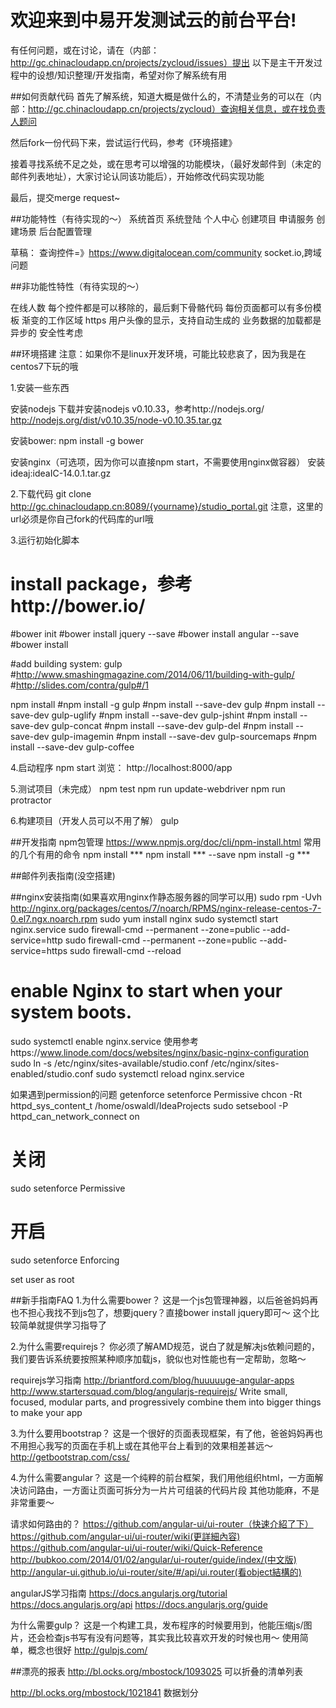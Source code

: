 欢迎来到中易开发测试云的前台平台!
==========

有任何问题，或在讨论，请在（内部：http://gc.chinacloudapp.cn/projects/zycloud/issues）提出
以下是主干开发过程中的设想/知识整理/开发指南，希望对你了解系统有用

##如何贡献代码
首先了解系统，知道大概是做什么的，不清楚业务的可以在（内部：http://gc.chinacloudapp.cn/projects/zycloud）查询相关信息，或在找负责人题问

然后fork一份代码下来，尝试运行代码，参考《环境搭建》

接着寻找系统不足之处，或在思考可以增强的功能模块，（最好发邮件到（未定的邮件列表地址），大家讨论认同该功能后），开始修改代码实现功能

最后，提交merge request~


##功能特性（有待实现的～）
系统首页
系统登陆
个人中心
创建项目
申请服务
创建场景
后台配置管理

草稿：
查询控件=》https://www.digitalocean.com/community
socket.io,跨域问题


##非功能性特性（有待实现的～）

在线人数
每个控件都是可以移除的，最后剩下骨骼代码
每份页面都可以有多份模板
渐变的工作区域
https
用户头像的显示，支持自动生成的
业务数据的加载都是异步的
安全性考虑



##环境搭建
注意：如果你不是linux开发环境，可能比较悲哀了，因为我是在centos7下玩的哦

1.安装一些东西

安装nodejs
下载并安装nodejs v0.10.33，参考http://nodejs.org/
http://nodejs.org/dist/v0.10.35/node-v0.10.35.tar.gz

安装bower:
npm install -g bower

安装nginx（可选项，因为你可以直接npm start，不需要使用nginx做容器）
安装ideaj:ideaIC-14.0.1.tar.gz

2.下载代码
git clone http://gc.chinacloudapp.cn:8089/{yourname}/studio_portal.git
注意，这里的url必须是你自己fork的代码库的url哦


3.运行初始化脚本
# install package，参考http://bower.io/
#bower init
#bower install jquery --save
#bower install angular --save
#bower install

#add building system: gulp
#http://www.smashingmagazine.com/2014/06/11/building-with-gulp/
#http://slides.com/contra/gulp#/1

npm install
#npm install -g gulp
#npm install --save-dev gulp
#npm install --save-dev gulp-uglify
#npm install --save-dev gulp-jshint
#npm install --save-dev gulp-concat
#npm install --save-dev gulp-del
#npm install --save-dev gulp-imagemin
#npm install --save-dev gulp-sourcemaps
#npm install --save-dev gulp-coffee

4.启动程序
npm start
浏览： http://localhost:8000/app

5.测试项目（未完成）
npm test
npm run update-webdriver
npm run protractor

6.构建项目（开发人员可以不用了解）
gulp

##开发指南
npm包管理
https://www.npmjs.org/doc/cli/npm-install.html
常用的几个有用的命令
npm install ***
npm install *** --save
npm install -g *** 

##邮件列表指南(没空搭建)

##nginx安装指南(如果喜欢用nginx作静态服务器的同学可以用)
sudo rpm -Uvh http://nginx.org/packages/centos/7/noarch/RPMS/nginx-release-centos-7-0.el7.ngx.noarch.rpm
sudo yum install nginx
sudo systemctl start nginx.service
sudo firewall-cmd --permanent --zone=public --add-service=http 
sudo firewall-cmd --permanent --zone=public --add-service=https
sudo firewall-cmd --reload
# enable Nginx to start when your system boots.
sudo systemctl enable nginx.service
使用参考https://www.linode.com/docs/websites/nginx/basic-nginx-configuration
sudo ln -s /etc/nginx/sites-available/studio.conf /etc/nginx/sites-enabled/studio.conf
sudo systemctl reload nginx.service


如果遇到permission的问题
getenforce
setenforce Permissive
chcon -Rt httpd_sys_content_t /home/oswaldl/IdeaProjects
sudo setsebool -P httpd_can_network_connect on
# 关闭
sudo setenforce Permissive
# 开启
sudo setenforce Enforcing

set user as root

##新手指南FAQ
1.为什么需要bower？
这是一个js包管理神器，以后爸爸妈妈再也不担心我找不到js包了，想要jquery？直接bower install jquery即可～
这个比较简单就提供学习指导了

2.为什么需要requirejs？
你必须了解AMD规范，说白了就是解决js依赖问题的，我们要告诉系统要按照某种顺序加载js，貌似也对性能也有一定帮助，忽略～

requirejs学习指南
http://briantford.com/blog/huuuuuge-angular-apps
http://www.startersquad.com/blog/angularjs-requirejs/
Write small, focused, modular parts, and progressively combine them into bigger things to make your app


3.为什么要用bootstrap？
这是一个很好的页面表现框架，有了他，爸爸妈妈再也不用担心我写的页面在手机上或在其他平台上看到的效果相差甚远～
http://getbootstrap.com/css/

4.为什么需要angular？
这是一个纯粹的前台框架，我们用他组织html，一方面解决访问路由，一方面让页面可拆分为一片片可组装的代码片段
其他功能麻，不是非常重要～

请求如何路由的？
https://github.com/angular-ui/ui-router（快速介紹了下）
https://github.com/angular-ui/ui-router/wiki(更詳細內容)
https://github.com/angular-ui/ui-router/wiki/Quick-Reference
http://bubkoo.com/2014/01/02/angular/ui-router/guide/index/(中文版)
http://angular-ui.github.io/ui-router/site/#/api/ui.router(看object結構的)

angularJS学习指南
https://docs.angularjs.org/tutorial
https://docs.angularjs.org/api
https://docs.angularjs.org/guide


为什么需要gulp？
这是一个构建工具，发布程序的时候要用到，他能压缩js/图片，还会检查js书写有没有问题等，其实我比较喜欢开发的时候也用～
使用简单，概念也很好
http://gulpjs.com/





##漂亮的报表
http://bl.ocks.org/mbostock/1093025
可以折叠的清单列表

http://bl.ocks.org/mbostock/1021841
数据划分






